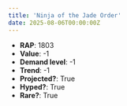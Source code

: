 ```yaml
---
title: 'Ninja of the Jade Order'
date: 2025-08-06T00:00:00Z
---
```

- **RAP**: 1803
- **Value**: -1
- **Demand level**: -1
- **Trend**: -1
- **Projected?**: True
- **Hyped?**: True
- **Rare?**: True
